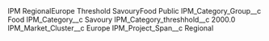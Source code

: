<?xml version="1.0" encoding="UTF-8"?>
<CustomMetadata xmlns="http://soap.sforce.com/2006/04/metadata" xmlns:xsi="http://www.w3.org/2001/XMLSchema-instance" xmlns:xsd="http://www.w3.org/2001/XMLSchema">
    <label>IPM RegionalEurope Threshold SavouryFood</label>
    <visibility>Public</visibility>
    <values>
        <field>IPM_Category_Group__c</field>
        <value xsi:type="xsd:string">Food</value>
    </values>
    <values>
        <field>IPM_Category__c</field>
        <value xsi:type="xsd:string">Savoury</value>
    </values>
    <values>
        <field>IPM_Category_threshhold__c</field>
        <value xsi:type="xsd:double">2000.0</value>
    </values>
    <values>
        <field>IPM_Market_Cluster__c</field>
        <value xsi:type="xsd:string">Europe</value>
    </values>
    <values>
        <field>IPM_Project_Span__c</field>
        <value xsi:type="xsd:string">Regional</value>
    </values>
</CustomMetadata>
